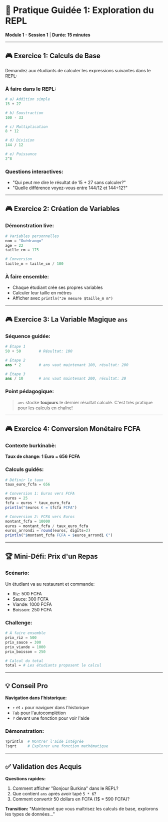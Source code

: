 # 🎯 Pratique Guidée 1: Exploration du REPL
**Module 1 - Session 1** | **Durée: 15 minutes**

---

## 🎮 Exercice 1: Calculs de Base

Demandez aux étudiants de calculer les expressions suivantes dans le REPL:

### À faire dans le REPL:
```julia
# a) Addition simple
15 + 27

# b) Soustraction
100 - 33

# c) Multiplication
8 * 12

# d) Division
144 / 12

# e) Puissance
2^8
```

### Questions interactives:
- "Qui peut me dire le résultat de 15 + 27 sans calculer?"
- "Quelle différence voyez-vous entre 144/12 et 144÷12?"

---

## 🎮 Exercice 2: Création de Variables

### Démonstration live:
```julia
# Variables personnelles
nom = "Ouédraogo"
age = 22
taille_cm = 175

# Conversion
taille_m = taille_cm / 100
```

### À faire ensemble:
- Chaque étudiant crée ses propres variables
- Calculer leur taille en mètres
- Afficher avec `println("Je mesure $taille_m m")`

---

## 🎮 Exercice 3: La Variable Magique `ans`

### Séquence guidée:
```julia
# Étape 1
50 + 50        # Résultat: 100

# Étape 2  
ans * 2        # ans vaut maintenant 100, résultat: 200

# Étape 3
ans / 10       # ans vaut maintenant 200, résultat: 20
```

### Point pédagogique:
> `ans` stocke **toujours** le dernier résultat calculé. C'est très pratique pour les calculs en chaîne!

---

## 🎮 Exercice 4: Conversion Monétaire FCFA

### Contexte burkinabè:
**Taux de change: 1 Euro = 656 FCFA**

### Calculs guidés:
```julia
# Définir le taux
taux_euro_fcfa = 656

# Conversion 1: Euros vers FCFA
euros = 25
fcfa = euros * taux_euro_fcfa
println("$euros € = $fcfa FCFA")

# Conversion 2: FCFA vers Euros  
montant_fcfa = 10000
euros = montant_fcfa / taux_euro_fcfa
euros_arrondi = round(euros, digits=2)
println("$montant_fcfa FCFA = $euros_arrondi €")
```

---

## 🏆 Mini-Défi: Prix d'un Repas

### Scénario:
Un étudiant va au restaurant et commande:
- Riz: 500 FCFA
- Sauce: 300 FCFA  
- Viande: 1000 FCFA
- Boisson: 250 FCFA

### Challenge:
```julia
# À faire ensemble
prix_riz = 500
prix_sauce = 300
prix_viande = 1000
prix_boisson = 250

# Calcul du total
total = # Les étudiants proposent le calcul
```

---

## 💡 Conseil Pro

**Navigation dans l'historique:**
- `↑` et `↓` pour naviguer dans l'historique
- `Tab` pour l'autocomplétion
- `?` devant une fonction pour voir l'aide

### Démonstration:
```julia
?println  # Montrer l'aide intégrée
?sqrt     # Explorer une fonction mathématique
```

---

## ✅ Validation des Acquis

**Questions rapides:**
1. Comment afficher "Bonjour Burkina" dans le REPL?
2. Que contient `ans` après avoir tapé `5 * 6`?  
3. Comment convertir 50 dollars en FCFA (1$ = 590 FCFA)?

**Transition:** "Maintenant que vous maîtrisez les calculs de base, explorons les types de données..."